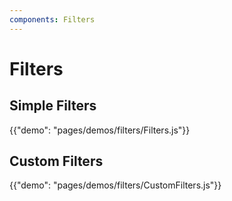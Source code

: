 ```yaml
---
components: Filters
---
```


# Filters


## Simple Filters

{{"demo": "pages/demos/filters/Filters.js"}}

## Custom Filters

{{"demo": "pages/demos/filters/CustomFilters.js"}}

